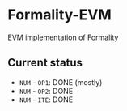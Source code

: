 # Formality-EVM

EVM implementation of Formality

## Current status

- `NUM` - `OP1`: DONE (mostly)
- `NUM` - `OP2`: DONE
- `NUM` - `ITE`: DONE
